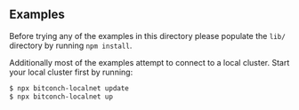 ## Examples
Before trying any of the examples in this directory please populate the `lib/`
directory by running `npm install`.

Additionally most of the examples attempt to connect to a local cluster.  Start
your local cluster first by running:
```bash
$ npx bitconch-localnet update
$ npx bitconch-localnet up
```
